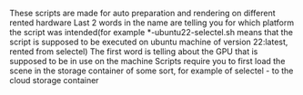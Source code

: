 These scripts are made for auto preparation and rendering on different rented hardware
Last 2 words in the name are telling you for which platform the script was intended(for example *-ubuntu22-selectel.sh means that the script is supposed to be executed on ubuntu machine of version 22:latest, rented from selectel)
The first word is telling about the GPU that is supposed to be in use on the machine
Scripts require you to first load the scene in the storage container of some sort, for example of selectel - to the cloud storage container
